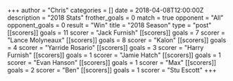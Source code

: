 +++
author = "Chris"
categories = []
date = 2018-04-08T12:00:00Z
description = "2018 Stats"
frother_goals = 0
match = true
opponent = "All"
opponent_goals = 0
result = "Win"
title = "2018 Season"
type = "post"
[[scorers]]
goals = 11
scorer = "Jack Furnish"
[[scorers]]
goals = 7
scorer = "Lance Molyneaux"
[[scorers]]
goals = 8
scorer = "Kalon"
[[scorers]]
goals = 4
scorer = "Yarride Rosario"
[[scorers]]
goals = 3
scorer = "Harry Furnish"
[[scorers]]
goals = 1
scorer = "Jamie Hatch"
[[scorers]]
goals = 1
scorer = "Evan Hanson"
[[scorers]]
goals = 1
scorer = "Max"
[[scorers]]
goals = 2
scorer = "Ben"
[[scorers]]
goals = 1
scorer = "Stu Escott"
+++